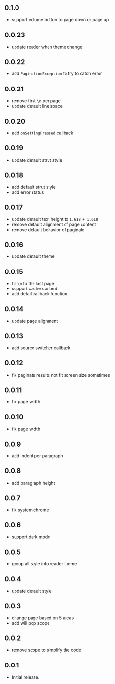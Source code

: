 ## 0.1.0

- support volume button to page down or page up

## 0.0.23

- update reader when theme change

## 0.0.22

- add `PaginationException` to try to catch error

## 0.0.21

- remove first `\n` per page
- update default line space

## 0.0.20

- add `onSettingPressed` callback

## 0.0.19

- update default strut style

## 0.0.18

- add default strut style
- add error status

## 0.0.17

- update default text height to `1.618 + 1.618`
- remove default alignment of page content
- remove default behavior of paginate

## 0.0.16

- update default theme

## 0.0.15

- fill `\n` to the last page
- support cache content
- add detail callback function

## 0.0.14

- update page alignment

## 0.0.13

- add source switcher callback

## 0.0.12

- fix paginate results not fit screen size sometimes

## 0.0.11

- fix page width

## 0.0.10

- fix page width

## 0.0.9

- add indent per paragraph

## 0.0.8

- add paragraph height

## 0.0.7

- fix system chrome

## 0.0.6

- support dark mode

## 0.0.5

- group all style into reader theme

## 0.0.4

- update default style

## 0.0.3

- change page based on 5 areas
- add will pop scope

## 0.0.2

- remove scope to simplify the code

## 0.0.1

- Initial release.
